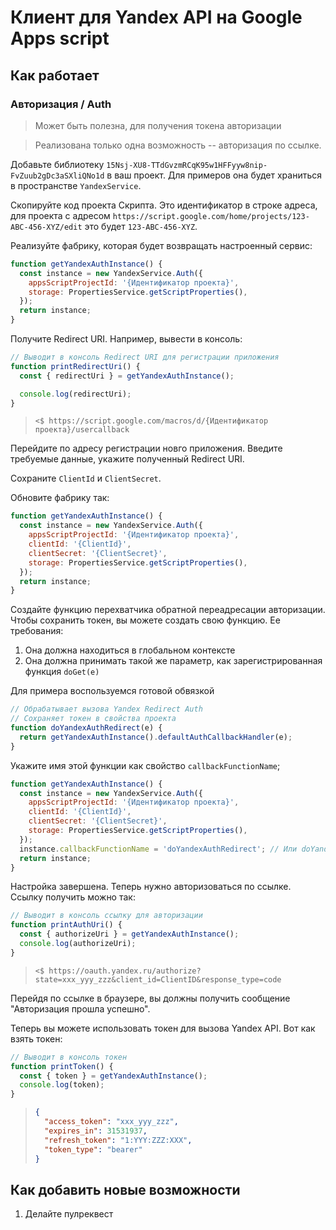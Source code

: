 # Клиент для Yandex API на Google Apps script

## Как работает

### Авторизация / Auth

> Может быть полезна, для получения токена авторизации

> Реализована только одна возможность -- авторизация по ссылке.

Добавьте библиотеку `15Nsj-XU8-TTdGvzmRCqK95w1HFFyyw8nip-FvZuub2gDc3aSXliQNo1d` в ваш проект. Для примеров она будет храниться в пространстве `YandexService`.

Скопируйте код проекта Скрипта. Это идентификатор в строке адреса, для проекта с адресом `https://script.google.com/home/projects/123-ABC-456-XYZ/edit` это будет `123-ABC-456-XYZ`.

Реализуйте фабрику, которая будет возвращать настроенный сервис:

```js
function getYandexAuthInstance() {
  const instance = new YandexService.Auth({
    appsScriptProjectId: '{Идентификатор проекта}',
    storage: PropertiesService.getScriptProperties(),
  });
  return instance;
}
```

Получите Redirect URI. Например, вывести в консоль:

```js
// Выводит в консоль Redirect URI для регистрации приложения
function printRedirectUri() {
  const { redirectUri } = getYandexAuthInstance();

  console.log(redirectUri);
}
```

> `<$ https://script.google.com/macros/d/{Идентификатор проекта}/usercallback`

Перейдите по адресу регистрации новго приложения. Введите требуемые данные, укажите полученный Redirect URI.

Сохраните `ClientId` и `ClientSecret`.

Обновите фабрику так:

```js
function getYandexAuthInstance() {
  const instance = new YandexService.Auth({
    appsScriptProjectId: '{Идентификатор проекта}',
    clientId: '{ClientId}',
    clientSecret: '{ClientSecret}',
    storage: PropertiesService.getScriptProperties(),
  });
  return instance;
}
```

Создайте функцию перехватчика обратной переадресации авторизации. Чтобы сохранить токен, вы можете создать свою функцию. Ее требования:

1. Она должна находиться в глобальном контексте
2. Она должна принимать такой же параметр, как зарегистрированная функция `doGet(e)`

Для примера воспользуемся готовой обвязкой

```js
// Обрабатывает вызова Yandex Redirect Auth
// Сохраняет токен в свойства проекта
function doYandexAuthRedirect(e) {
  return getYandexAuthInstance().defaultAuthCallbackHandler(e);
}
```

Укажите имя этой функции как свойство `callbackFunctionName`;

```js
function getYandexAuthInstance() {
  const instance = new YandexService.Auth({
    appsScriptProjectId: '{Идентификатор проекта}',
    clientId: '{ClientId}',
    clientSecret: '{ClientSecret}',
    storage: PropertiesService.getScriptProperties(),
  });
  instance.callbackFunctionName = 'doYandexAuthRedirect'; // Или doYandexAuthRedirect.name
  return instance;
}
```

Настройка завершена. Теперь нужно авторизоваться по ссылке. Ссылку получить можно так:

```js
// Выводит в консоль ссылку для авторизации
function printAuthUri() {
  const { authorizeUri } = getYandexAuthInstance();
  console.log(authorizeUri);
}
```

> `<$ https://oauth.yandex.ru/authorize?state=xxx_yyy_zzz&client_id=ClientID&response_type=code`

Перейдя по ссылке в браузере, вы должны получить сообщение "Авторизация прошла успешно".

Теперь вы можете использовать токен для вызова Yandex API. Вот как взять токен:

```js
// Выводит в консоль токен
function printToken() {
  const { token } = getYandexAuthInstance();
  console.log(token);
}
```

> ```json
> {
>   "access_token": "xxx_yyy_zzz",
>   "expires_in": 31531937,
>   "refresh_token": "1:YYY:ZZZ:XXX",
>   "token_type": "bearer"
> }
> ```

## Как добавить новые возможности

1. Делайте пулреквест
